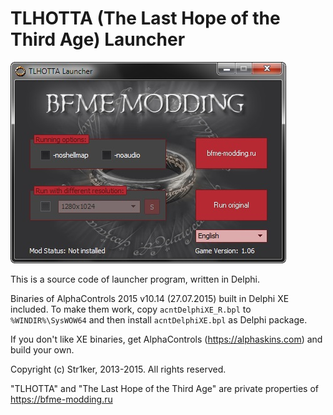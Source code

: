 # TLHOTTA (The Last Hope of the Third Age) Launcher

![Screenshot](tlhotta_launcher_screenshot.jpg)

This is a source code of launcher program, written in Delphi.

Binaries of AlphaControls 2015 v10.14 (27.07.2015) built in Delphi XE included.
To make them work, copy `acntDelphiXE_R.bpl` to `%WINDIR%\SysWOW64` and then install `acntDelphiXE.bpl` as Delphi package.

If you don't like XE binaries, get AlphaControls (https://alphaskins.com) and build your own.

Copyright (c) Str1ker, 2013-2015. All rights reserved.

"TLHOTTA" and "The Last Hope of the Third Age" are private properties of https://bfme-modding.ru
